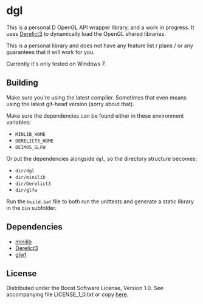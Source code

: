 # dgl

This is a personal D OpenGL API wrapper library, and a work in progress. It uses [Derelict3] to dynamically load the OpenGL shared libraries.

[Derelict3]: https://github.com/aldacron/Derelict3

This is a personal library and does not have any feature list / plans / or any guarantees that it will work for you.

Currently it's only tested on Windows 7.

## Building

Make sure you're using the latest compiler. Sometimes that even means using the latest git-head version
(sorry about that).

Make sure the dependencies can be found either in these environment variables:

- `MINLIB_HOME`
- `DERELICT3_HOME`
- `DEIMOS_GLFW`

Or put the dependencies alongside `dgl`, so the directory structure becomes:

- `dir/dgl`
- `dir/minilib`
- `dir/Derelict3`
- `dir/glfw`

Run the `build.bat` file to both run the unittests and generate a static library in the `bin` subfolder.

## Dependencies

- [minilib](https://github.com/AndrejMitrovic/minilib)
- [Derelict3](https://github.com/aldacron/Derelict3)
- [glwf](https://github.com/D-Programming-Deimos/glfw)

## License

Distributed under the Boost Software License, Version 1.0.
See accompanying file LICENSE_1_0.txt or copy [here][BoostLicense].

[BoostLicense]: http://www.boost.org/LICENSE_1_0.txt
